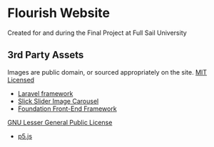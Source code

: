 # Flourish Website
Created for and during the Final Project at Full Sail University

## 3rd Party Assets
Images are public domain, or sourced appropriately on the site.
[MIT Licensed](http://opensource.org/licenses/MIT)
* [Laravel framework](http://laravel.com/)
* [Slick Slider Image Carousel](https://github.com/kenwheeler/slick)
* [Foundation Front-End Framework](http://foundation.zurb.com/)

[GNU Lesser General Public License](https://www.gnu.org/licenses/lgpl-3.0.en.html)
* [p5.js](http://p5js.org/)
